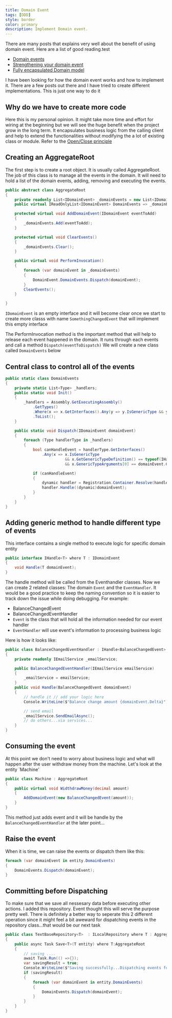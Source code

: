 ```yaml
---
title: Domain Event
tags: [DDD]
style: border
color: primary
description: Implement Domain event.
---
```


There are many posts that explains very well about the benefit of using domain event. Here are a list of good reading.test

* [Domain events](https://docs.microsoft.com/en-us/dotnet/standard/microservices-architecture/microservice-ddd-cqrs-patterns/domain-events-design-implementation)
* [Strengthening your domain event](https://lostechies.com/jimmybogard/2010/04/08/strengthening-your-domain-domain-events)
* [Fully encapsulated Domain model](http://udidahan.com/2008/02/29/how-to-create-fully-encapsulated-domain-models/)

I have been looking for how the domain event works and how to implement it. There are a few posts out there and I have tried to create different implementations. This is just one way to do it

## Why do we have to create more code

Here this is my personal opinion. It might take more time and effort for wiring at the beginning but we will see the huge benefit when the project grow in the long term. It encapsulates business logic from the calling client and help to extend the functionalities without modifying the a lot of existing class or module. Refer to the [Open/Close principle](https://en.wikipedia.org/wiki/Open%E2%80%93closed_principle)

## Creating an AggregateRoot

The first step is to create a root object. It is usually called AggregateRoot. The job of this class is to manage all the events in the domain. It will need to hold a list of the domain events, adding, removing and executing the events.

```csharp
public abstract class AggregateRoot
{
    private readonly List<IDomainEvent> _domainEvents = new List<IDomainEvent>();
    public virtual IReadOnlyList<IDomainEvent> DomainEvents => _domainEvents;

    protected virtual void AddDomainEvent(IDomainEvent eventToAdd)
    {
        _domainEvents.Add(eventToAdd);
    }

    protected virtual void ClearEvents()
    {
        _domainEvents.Clear();
    }

    public virtual void PerformInvocation()
    {
        foreach (var domainEvent in _domainEvents)
        {
            DomainEvent.DomainEvents.Dispatch(domainEvent);
        }
        ClearEvents();
    }

}
```

`IDomainEvent` is an empty interface and it will become clear once we start to create more classs with name `SomethingChangedEvent` that will implement this empty interface

The PerformInvocation method is the important method that will help to release each event happened in the domain. It runs through each events and call a method `Dispatch(eventToDispatch)` We will create a new class called `DomainEvents` below

## Central class to control all of the events

```csharp
public static class DomainEvents
{
    private static List<Type> _handlers;
    public static void Init()
    {
        _handlers = Assembly.GetExecutingAssembly()
            .GetTypes()
            .Where(x => x.GetInterfaces().Any(y => y.IsGenericType && y.GetGenericTypeDefinition() == typeof(IHandle<>)))
            .ToList();
    }

    public static void Dispatch(IDomainEvent domainEvent)
    {
        foreach (Type handlerType in _handlers)
        {
            bool canHandleEvent = handlerType.GetInterfaces()
                .Any(x => x.IsGenericType
                          && x.GetGenericTypeDefinition() == typeof(IHandle<>)
                          && x.GenericTypeArguments[0] == domainEvent.GetType());

            if (canHandleEvent)
            {
                dynamic handler = Registration.Container.Resolve(handlerType);
                handler.Handle((dynamic)domainEvent);
            }
        }
    }
}
```

## Adding generic method to handle different type of events

This interface contains a single method to execute logic for specific domain entity

```csharp
public interface IHandle<T> where T : IDomainEvent
{
    void Handle(T domainEvent);
}
```

The handle method will be called from the Eventhandler classes. Now we can create 2 related classes: The domain `Event` and the `EventHandler`. It would be a good practice to keep the naming convention so it is easier to track down the issue while doing debugging. For example:

* BalanceChangedEvent
* BalanceChangedEventHandler
* `Event` is the class that will hold all the information needed for our event handler
* `EventHandler` will use event's information to processing business logic

Here is how it looks like:

```csharp
public class BalanceChangedEventHandler : IHandle<BalanceChangedEvent>
{
    private readonly IEmailService _emailService;

    public BalanceChangedEventHandler(IEmailService emailService)
    {
        _emailService = emailService;
    }
    public void Handle(BalanceChangedEvent domainEvent)
    {
        // handle it // add your logic here
        Console.WriteLine($"Balance change amount {domainEvent.Delta}");

        // send email
        _emailService.SendEmailAsync();
        // do others...via services...
    }
}
```

## Consuming the event

At this point we don't need to worry about business logic and what will happen after the user withdraw money from the machine. Let's look at the entity `Machine'

```csharp
public class Machine : AggregateRoot
{
    public virtual void WidthdrawMoney(decimal amount)
    {
        AddDomainEvent(new BalanceChangedEvent(amount));
    }
}

```

This method just adds event and it will be handle by the `BalanceChangedEventHandler` at the later point...

## Raise the event

When it is time, we can raise the events or dispatch them like this:

```csharp
foreach (var domainEvent in entity.DomainEvents)
{
    DomainEvents.Dispatch(domainEvent);
}
```

## Committing before Dispatching

To make sure that we save all nessesary data before executing other actions. I added this repository. Event thought this will serve the purpose pretty well. There is definitely a better way to seperate this 2 different operation since it might feel a bit aweward for dispatching events in the repository class...that would be our next task

```csharp
public class TextBaseRepository<T>  : ILocalRepository where T : AggregateRoot
{
    public async Task Save<T>(T entity) where T:AggregateRoot
    {
        // saving ....
        await Task.Run(() =>{});
        var savingResult = true;
        Console.WriteLine($"Saving successfully...Dispatching events for {typeof(T).Name}");
        if (savingResult)
        {
            foreach (var domainEvent in entity.DomainEvents)
            {
                DomainEvents.Dispatch(domainEvent);
            }
        }
    }
}
```
